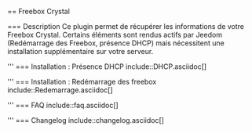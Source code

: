 == Freebox Crystal

=== Description
Ce plugin permet de récupérer les informations de votre Freebox Crystal.
Certains éléments sont rendus actifs par Jeedom (Redémarrage des Freebox, présence DHCP) mais nécessitent une installation supplémentaire sur votre serveur.

'''
=== Installation : Présence DHCP
include::DHCP.asciidoc[]

'''
=== Installation : Redémarrage des freebox
include::Redemarrage.asciidoc[]

'''
=== FAQ
include::faq.asciidoc[]

'''
=== Changelog
include::changelog.asciidoc[]